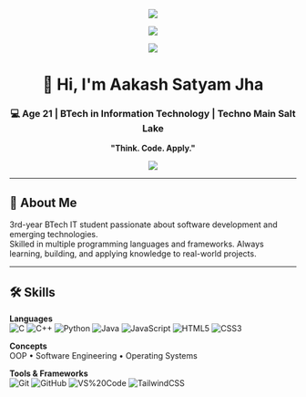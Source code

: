 <!-- ===== PREMIUM HERO ===== -->
<p align="center">
  <!-- Aurora wave banner -->
  <img src="https://capsule-render.vercel.app/api?type=waving&height=240&color=0:8A2387,50:E94057,100:F27121&text=Aakash%20Satyam%20Jha&fontAlign=50&fontAlignY=38&fontSize=42&fontColor=FFFFFF&animation=fadeIn" />
</p>

<p align="center">
  <!-- Typing tagline -->
  <img src="https://readme-typing-svg.demolab.com?font=Inter&weight=700&size=22&duration=3500&pause=900&center=true&vCenter=true&width=700&lines=Age+21+%7C+BTech+IT+%7C+Techno+Main+Salt+Lake;Think.+Code.+Apply.;Learning+%F0%9F%92%A1+Building+%F0%9F%9A%80+Sharing+%F0%9F%93%9D" />
</p>

<!-- Elegant divider -->
<p align="center">
  <img src="https://img.shields.io/badge/-_%20-00000000?style=for-the-badge&logoWidth=1&labelColor=00000000">
</p>

<h1 align="center">👋 Hi, I'm Aakash Satyam Jha</h1>
<h3 align="center">💻 Age 21 | BTech in Information Technology | Techno Main Salt Lake</h3>
<p align="center"><b>"Think. Code. Apply."</b></p>

<!-- Subtle glass card line -->
<p align="center">
  <img src="https://img.shields.io/badge/Focus-Software%20Dev%20%7C%20OOP%20%7C%20SE%20%7C%20OS-8A2387?style=flat-square&labelColor=1a1a1a">
</p>

---

## 🌟 About Me
3rd-year BTech IT student passionate about software development and emerging technologies.  
Skilled in multiple programming languages and frameworks. Always learning, building, and applying knowledge to real-world projects.

---

## 🛠️ Skills

**Languages**  
![C](https://img.shields.io/badge/C-00599C?style=for-the-badge&logo=c&logoColor=white)
![C++](https://img.shields.io/badge/C%2B%2B-00599C?style=for-the-badge&logo=c%2B%2B&logoColor=white)
![Python](https://img.shields.io/badge/Python-3776AB?style=for-the-badge&logo=python&logoColor=white)
![Java](https://img.shields.io/badge/Java-E11F22?style=for-the-badge&logo=openjdk&logoColor=white)
![JavaScript](https://img.shields.io/badge/JavaScript-F7DF1E?style=for-the-badge&logo=javascript&logoColor=000)
![HTML5](https://img.shields.io/badge/HTML5-E34F26?style=for-the-badge&logo=html5&logoColor=white)
![CSS3](https://img.shields.io/badge/CSS3-1572B6?style=for-the-badge&logo=css3&logoColor=white)

**Concepts**  
OOP • Software Engineering • Operating Systems

**Tools & Frameworks**  
![Git](https://img.shields.io/badge/Git-F05032?style=for-the-badge&logo=git&logoColor=white)
![GitHub](https://img.shields.io/badge/GitHub-181717?style=for-the-badge&logo=github&logoColor=white)
![VS%20Code](https://img.shields.io/badge/VS%20Code-007ACC?style=for-the-badge&logo=visualstudiocode&logoColor=white)
![TailwindCSS](https://img.shields.io/badge/TailwindCSS-3)
